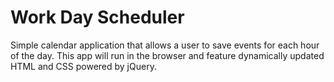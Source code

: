 # Work Day Scheduler
Simple calendar application that allows a user to save events for each hour of the day. This app will run in the browser and feature dynamically updated HTML and CSS powered by jQuery.

<!-- 
THEN I am presented with time blocks for standard business hours
WHEN I view the time blocks for that day
THEN each time block is color-coded to indicate whether it is in the past, present, or future
WHEN I click into a time block
THEN I can enter an event
WHEN I click the save button for that time block
THEN the text for that event is saved in local storage
WHEN I refresh the page
THEN the saved events persist
-->